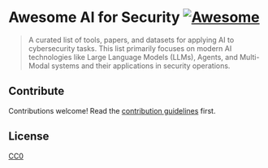 # Awesome AI for Security [![Awesome](https://awesome.re/badge.svg)](https://awesome.re)

> A curated list of tools, papers, and datasets for applying AI to cybersecurity tasks. This list primarily focuses on modern AI technologies like Large Language Models (LLMs), Agents, and Multi-Modal systems and their applications in security operations.


## Contribute

Contributions welcome! Read the [contribution guidelines](contributing.md) first.

## License

[CC0](/LICENSE)
